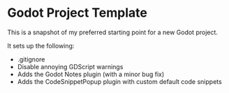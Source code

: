 # Godot Project Template

This is a snapshot of my preferred starting point for a new Godot project.

It sets up the following:
 * .gitignore
 * Disable annoying GDScript warnings
 * Adds the Godot Notes plugin (with a minor bug fix)
 * Adds the CodeSnippetPopup plugin with custom default code snippets